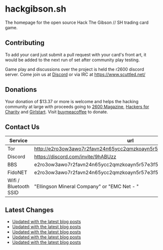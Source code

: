 # hackgibson.sh
The homepage for the open source Hack The Gibson // SH trading card game.


## Contributing

To add your card just submit a pull request with your card's front art, it would be added to the next run of set after community play testing.

Game play and discussions over the project is held the r2600 discord server. Come join us at [Discord](https://discord.com/invite/9hABUzz) or via IRC at https://www.scuttled.net/


## Donations

Your donation of $13.37 or more is welcome and helps the hacking community at large with proceeds going to [2600 Magazine](https://2600.com/), [Hackers for Charity](https://hackersforcharity.org) and [Girlstart](https://girlstart.org).  Visit [buymeacoffee](https://www.buymeacoffee.com/hackgibson.sh) to donate.


## Contact Us

Service | url
-|-
Tor | http://e2ro3ow3awo7r2favn24n65ycc2qmzkoayn5r57e3f56nvjwdcgg32ad.onion
Discord | https://discord.com/invite/9hABUzz
BBS | e2ro3ow3awo7r2favn24n65ycc2qmzkoayn5r57e3f56nvjwdcgg32ad.onion:23
FidoNET | e2ro3ow3awo7r2favn24n65ycc2qmzkoayn5r57e3f56nvjwdcgg32ad.onion:24554
Wifi / Bluetooth SSID | "Ellingson Mineral Company" or "EMC Net - <fidonet address>"

## Latest Changes
<!-- BLOG-POST-LIST:START -->
- [Updated with the latest blog posts](https://github.com/DFW2600/hackgibson.sh/commit/6551d9cc40da7032a8713fa31bebe5ecd792fd17)
- [Updated with the latest blog posts](https://github.com/DFW2600/hackgibson.sh/commit/2cfccaa2eb8c7ed28d8e1ef8e7c9e8abba591e90)
- [Updated with the latest blog posts](https://github.com/DFW2600/hackgibson.sh/commit/a0c7719c77a827191a2630e0297380b040e147c9)
- [Updated with the latest blog posts](https://github.com/DFW2600/hackgibson.sh/commit/27fe37932848426b983c9ed24676137d94e0a136)
- [Updated with the latest blog posts](https://github.com/DFW2600/hackgibson.sh/commit/5e7a5fbc6a59972b573d89a020887281840622b3)
<!-- BLOG-POST-LIST:END -->
